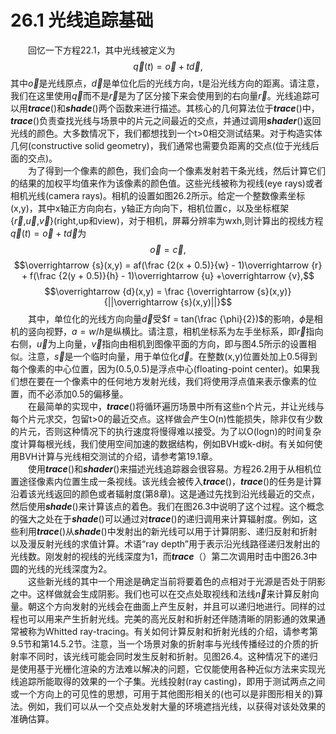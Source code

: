 # 26.1 光线追踪基础
&emsp;&emsp;回忆一下方程22.1，其中光线被定义为
$$\overrightarrow {q}(t) = \overrightarrow {o} + t\overrightarrow {d},$$
其中$\overrightarrow {o}$是光线原点，$\overrightarrow {d}$是单位化后的光线方向，t是沿光线方向的距离。请注意，我们在这里使用$\overrightarrow {q}$而不是$\overrightarrow {r}$是为了区分接下来会使用到的右向量$\overrightarrow {r}$。光线追踪可以用***trace***()和***shade***()两个函数来进行描述。其核心的几何算法位于***trace***()中，***trace***()负责查找光线与场景中的片元之间最近的交点，并通过调用***shader***()返回光线的颜色。大多数情况下，我们都想找到一个t>0相交测试结果。对于构造实体几何(constructive solid geometry)，我们通常也需要负距离的交点(位于光线后面的交点)。  
&emsp;&emsp;为了得到一个像素的颜色，我们会向一个像素发射若干条光线，然后计算它们的结果的加权平均值来作为该像素的颜色值。这些光线被称为视线(eye rays)或者相机光线(camera rays)。相机的设置如图26.2所示。给定一个整数像素坐标(x,y)，其中x轴正方向向右，y轴正方向向下，相机位置c，以及坐标框架{$\overrightarrow {r}$,$\overrightarrow {u}$,$\overrightarrow {v}$}(right,up和view)，对于相机，屏幕分辨率为wxh,则计算出的视线方程$\overrightarrow {q}(t) = \overrightarrow {o} + t\overrightarrow {d}$为
$$\overrightarrow {o} = \overrightarrow {c},$$
$$\overrightarrow {s}(x,y) = af(\frac {2(x + 0.5)}{w} - 1)\overrightarrow {r} + f(\frac {2(y + 0.5)}{h} - 1)\overrightarrow {u} +\overrightarrow {v},$$
$$\overrightarrow {d}(x,y) = \frac {\overrightarrow {s}(x,y)}{||\overrightarrow {s}(x,y)||}$$
&emsp;&emsp;其中，单位化的光线方向向量$\overrightarrow {d}$受$f = tan(\frac {\phi}{2})$的影响，$\phi$是相机的竖向视野，$a = w/h$是纵横比。请注意，相机坐标系为左手坐标系，即$\overrightarrow {r}$指向右侧，$\overrightarrow {u}$为上向量，$\overrightarrow {v}$指向由相机到图像平面的方向，即与图4.5所示的设置相似。注意，$\overrightarrow {s}$是一个临时向量，用于单位化$\overrightarrow {d}$。在整数(x,y)位置处加上0.5得到每个像素的中心位置，因为(0.5,0.5)是浮点中心(floating-point center)。如果我们想在要在一个像素中的任何地方发射光线，我们将使用浮点值来表示像素的位置，而不必添加0.5的偏移量。  
&emsp;&emsp;在最简单的实现中，***trace***()将循环遍历场景中所有这些n个片元，并让光线与每个片元求交，包留t>0的最近交点。这样做会产生O(n)性能损失，除非仅有少数的片元，否则这种情况下的执行速度将慢得难以接受。为了以O(logn)的时间复杂度计算每根光线，我们使用空间加速的数据结构，例如BVH或k-d树。有关如何使用BVH计算与光线相交测试的介绍，请参考第19.1章。  
&emsp;&emsp;使用***trace***()和***shader***()来描述光线追踪器会很容易。方程26.2用于从相机位置途径像素内位置生成一条视线。该光线会被传入***trace***()，***trace***()的任务是计算沿着该光线返回的颜色或者辐射度(第8章)。这是通过先找到沿光线最近的交点，然后使用***shade***()来计算该点的着色。我们在图26.3中说明了这个过程。这个概念的强大之处在于***shade***()可以通过对***trace***()的递归调用来计算辐射度。例如，这些利用***trace***()从***shade***()中发射出的新光线可以用于计算阴影、递归反射和折射以及漫反射光线的求值计算。术语“ray depth”用于表示沿光线路径递归发射出的光线数。刚发射的视线的光线深度为1，而***trace***（）第二次调用时击中图26.3中圆的光线的光线深度为2。  
&emsp;&emsp;这些新光线的其中一个用途是确定当前将要着色的点相对于光源是否处于阴影之中。这样做就会生成阴影。我们也可以在交点处取视线和法线$\overrightarrow {n}$来计算反射向量。朝这个方向发射的光线会在曲面上产生反射，并且可以递归地进行。同样的过程也可以用来产生折射光线。完美的高光反射和折射还伴随清晰的阴影通的效果通常被称为Whitted ray-tracing。有关如何计算反射和折射光线的介绍，请参考第9.5节和第14.5.2节。注意，当一个场景对象的折射率与光线传播经过的介质的折射率不同时，该光线可能会同时发生反射和折射。见图26.4。这种情况下的递归是使用基于光栅化渲染的方法难以解决的问题，它仅能使用各种近似方法来实现光线追踪所能取得的效果的一个子集。光线投射(ray casting)，即用于测试两点之间或一个方向上的可见性的思想，可用于其他图形相关的(也可以是非图形相关的)算法。例如，我们可以从一个交点处发射大量的环境遮挡光线，以获得对该处效果的准确估算。
